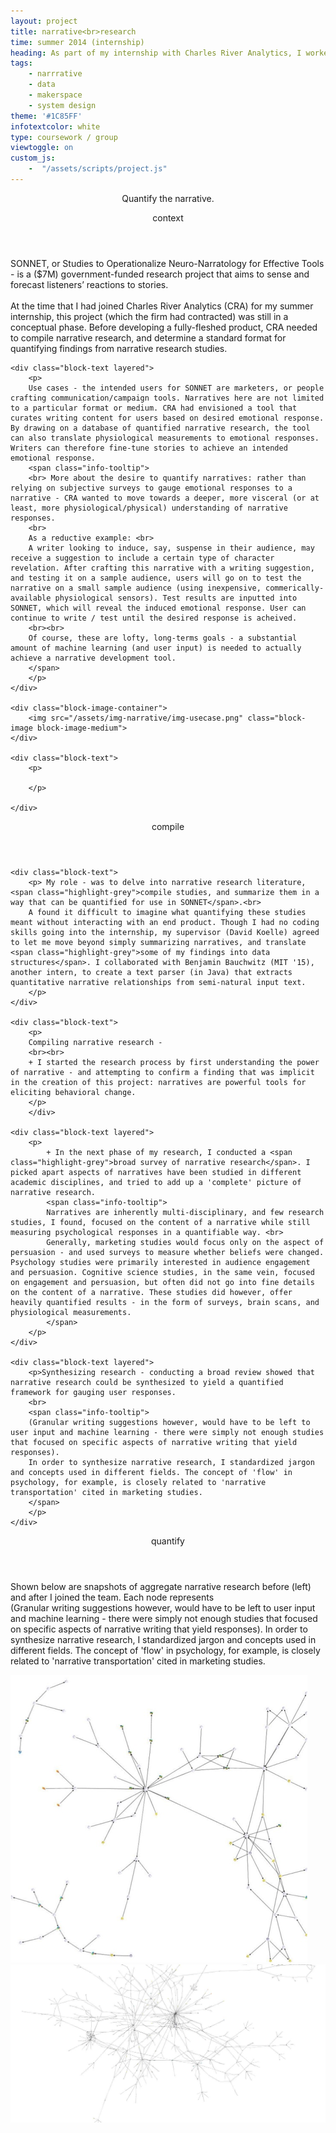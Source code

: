 ```yaml
---
layout: project
title: narrative<br>research
time: summer 2014 (internship)
heading: As part of my internship with Charles River Analytics, I worked on SONNET - a project that attempts to merge narrative research in the fields of psychology, neuroscience, and marketing in order to create useful predictions and suggestions for writers. I was asked to develop a framework for quantifying narrative attributes. Collaboration with Benjamin Bauchwitz (MIT '15).
tags:
    - narrrative
    - data
    - makerspace
    - system design
theme: '#1C85FF'
infotextcolor: white
type: coursework / group
viewtoggle: on
custom_js:     
    -  "/assets/scripts/project.js"
---
```



<section class="intro block">
    <div class="intro-text block-text">
        <p style="text-align: center">Quantify the narrative.</p>
    </div>
</section>

<section class="block">
    <header class="block-header">context</header>
    <div class="block-text">
        <p> SONNET, or Studies to Operationalize Neuro-Narratology for Effective Tools - is a ($7M) government-funded research project that aims to sense and forecast listeners’ reactions to stories. 
        <br><br> At the time that I had joined Charles River Analytics (CRA) for my summer internship, this project (which the firm had contracted) was still in a conceptual phase. Before developing a fully-fleshed product, CRA needed to compile narrative research, and determine a standard format for quantifying findings from narrative research studies. 
        </p>
    </div>
    
    <div class="block-text layered">
        <p>
        Use cases - the intended users for SONNET are marketers, or people crafting communication/campaign tools. Narratives here are not limited to a particular format or medium. CRA had envisioned a tool that curates writing content for users based on desired emotional response. By drawing on a database of quantified narrative research, the tool can also translate physiological measurements to emotional responses. Writers can therefore fine-tune stories to achieve an intended emotional response.
        <span class="info-tooltip">
        <br> More about the desire to quantify narratives: rather than relying on subjective surveys to gauge emotional responses to a narrative - CRA wanted to move towards a deeper, more visceral (or at least, more physiological/physical) understanding of narrative responses. 
        <br>
        As a reductive example: <br>
        A writer looking to induce, say, suspense in their audience, may receive a suggestion to include a certain type of character revelation. After crafting this narrative with a writing suggestion, and testing it on a sample audience, users will go on to test the narrative on a small sample audience (using inexpensive, commerically-available physiological sensors). Test results are inputted into SONNET, which will reveal the induced emotional response. User can continue to write / test until the desired response is acheived.
        <br><br>
        Of course, these are lofty, long-terms goals - a substantial amount of machine learning (and user input) is needed to actually achieve a narrative development tool.
        </span>
        </p>
    </div>
    
    <div class="block-image-container">
        <img src="/assets/img-narrative/img-usecase.png" class="block-image block-image-medium">
    </div>
    
    <div class="block-text">
        <p>
        
        </p>
    
    </div>
 
</section>


<section class="research block">
    <header class="block-header">compile</header>
    
    <div class="block-text">
        <p> My role - was to delve into narrative research literature, <span class="highlight-grey">compile studies, and summarize them in a way that can be quantified for use in SONNET</span>.<br>
        A found it difficult to imagine what quantifying these studies meant without interacting with an end product. Though I had no coding skills going into the internship, my supervisor (David Koelle) agreed to let me move beyond simply summarizing narratives, and translate <span class="highlight-grey">some of my findings into data structures</span>. I collaborated with Benjamin Bauchwitz (MIT '15), another intern, to create a text parser (in Java) that extracts quantitative narrative relationships from semi-natural input text. 
        </p>
    </div>
    
    <div class="block-text">
        <p>
        Compiling narrative research - 
        <br><br>
        + I started the research process by first understanding the power of narrative - and attempting to confirm a finding that was implicit in the creation of this project: narratives are powerful tools for eliciting behavioral change.   
        </p>    
        </div>
    
    <div class="block-text layered">
        <p>
            + In the next phase of my research, I conducted a <span class="highlight-grey">broad survey of narrative research</span>. I picked apart aspects of narratives have been studied in different academic disciplines, and tried to add up a 'complete' picture of narrative research. 
            <span class="info-tooltip">      
            Narratives are inherently multi-disciplinary, and few research studies, I found, focused on the content of a narrative while still measuring psychological responses in a quantifiable way. <br>
            Generally, marketing studies would focus only on the aspect of persuasion - and used surveys to measure whether beliefs were changed. Psychology studies were primarily interested in audience engagement and persuasion. Cognitive science studies, in the same vein, focused on engagement and persuasion, but often did not go into fine details on the content of a narrative. These studies did however, offer heavily quantified results - in the form of surveys, brain scans, and physiological measurements.
            </span>
        </p>
    </div>
    
    <div class="block-text layered">
        <p>Synthesizing research - conducting a broad review showed that narrative research could be synthesized to yield a quantified framework for gauging user responses. 
        <br>
        <span class="info-tooltip">
        (Granular writing suggestions however, would have to be left to user input and machine learning - there were simply not enough studies that focused on specific aspects of narrative writing that yield responses).         
        In order to synthesize narrative research, I standardized jargon and concepts used in different fields. The concept of 'flow' in psychology, for example, is closely related to 'narrative transportation' cited in marketing studies.  
        </span>
        </p>
    </div>
    
</section>

<section class="details block">
    <header class="block-header">quantify</header>
    <div class="block-text layered">
        <p>Shown below are snapshots of aggregate narrative research before (left) and after I joined the team. Each node represents 
        <br>
        <span class="info-tooltip">
        (Granular writing suggestions however, would have to be left to user input and machine learning - there were simply not enough studies that focused on specific aspects of narrative writing that yield responses).         
        In order to synthesize narrative research, I standardized jargon and concepts used in different fields. The concept of 'flow' in psychology, for example, is closely related to 'narrative transportation' cited in marketing studies.  
        </span>
        </p>
    </div>    
    
   <div class="block-image-container two">
        <img src="/assets/img-narrative/img-initnetwork.png" class="block-image block-image-small"> 
    </div>   
   <div class="block-image-container two">
        <img src="/assets/img-narrative/img-finalnetwork.png" class="block-image block-image-small"> 
    </div>    
    <div style="clear:both"></div>    
 
</section>